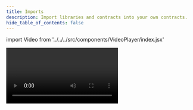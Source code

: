 ```yaml
---
title: Imports
description: Import libraries and contracts into your own contracts.
hide_table_of_contents: false
---
```


import Video from '../../../src/components/VideoPlayer/index.jsx'

<Video videoId='817805618' title='Imports' />
